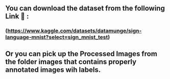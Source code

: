 ## You can download the dataset from the following Link 🔗 :

###  (https://www.kaggle.com/datasets/datamunge/sign-language-mnist?select=sign_mnist_test)     


## Or you can pick up the Processed Images from the folder images that contains properly annotated images wih labels.

